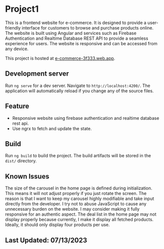 # Project1

This is a frontend website for e-commerce. It is designed to provide a user-friendly interface for customers to browse and purchase products online. The website is built using Angular and services such as Firebase Authentication and Realtime Database REST API to provide a seamless experience for users. The website is responsive and can be accessed from any device.

This project is hosted at [e-commerce-3f333.web.app](https://e-commerce-3f333.web.app/).


## Development server

Run `ng serve` for a dev server. Navigate to `http://localhost:4200/`. The application will automatically reload if you change any of the source files.

## Feature

* Responsive website using firebase authentication and realtime database rest api. 
* Use ngrx to fetch and update the state.

## Build

Run `ng build` to build the project. The build artifacts will be stored in the `dist/` directory.

## Known Issues

The size of the carousel in the home page is defined during initialization. This means it will not adjust properly if you just rotate the screen. The reason is that I want to keep my carousel highly modifiable and take input directly from the developer. I try not to abuse JavaScript to cause any unnecessary burden on the website. I may consider making it fully responsive for an authentic aspect. 
The deal list in the home page may not display properly because currently, I make it display all fetched products. Ideally, it should only display four products per use.

## Last Updated: 07/13/2023
